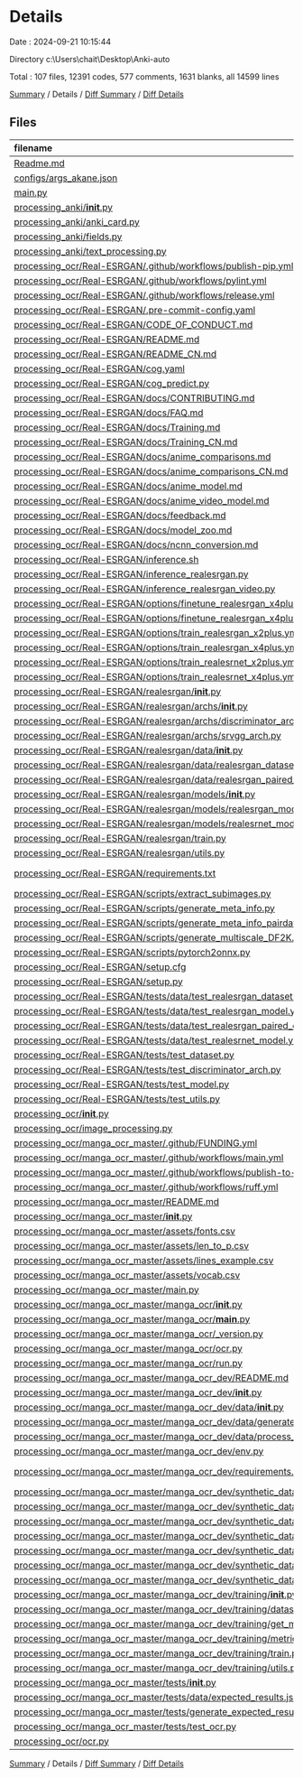 # Details

Date : 2024-09-21 10:15:44

Directory c:\\Users\\chait\\Desktop\\Anki-auto

Total : 107 files,  12391 codes, 577 comments, 1631 blanks, all 14599 lines

[Summary](results.md) / Details / [Diff Summary](diff.md) / [Diff Details](diff-details.md)

## Files
| filename | language | code | comment | blank | total |
| :--- | :--- | ---: | ---: | ---: | ---: |
| [Readme.md](/Readme.md) | Markdown | 0 | 0 | 1 | 1 |
| [configs/args_akane.json](/configs/args_akane.json) | JSON | 0 | 0 | 1 | 1 |
| [main.py](/main.py) | Python | 5 | 3 | 6 | 14 |
| [processing_anki/__init__.py](/processing_anki/__init__.py) | Python | 24 | 11 | 5 | 40 |
| [processing_anki/anki_card.py](/processing_anki/anki_card.py) | Python | 65 | 1 | 13 | 79 |
| [processing_anki/fields.py](/processing_anki/fields.py) | Python | 51 | 2 | 7 | 60 |
| [processing_anki/text_processing.py](/processing_anki/text_processing.py) | Python | 91 | 12 | 17 | 120 |
| [processing_ocr/Real-ESRGAN/.github/workflows/publish-pip.yml](/processing_ocr/Real-ESRGAN/.github/workflows/publish-pip.yml) | YAML | 30 | 0 | 4 | 34 |
| [processing_ocr/Real-ESRGAN/.github/workflows/pylint.yml](/processing_ocr/Real-ESRGAN/.github/workflows/pylint.yml) | YAML | 24 | 1 | 7 | 32 |
| [processing_ocr/Real-ESRGAN/.github/workflows/release.yml](/processing_ocr/Real-ESRGAN/.github/workflows/release.yml) | YAML | 35 | 0 | 7 | 42 |
| [processing_ocr/Real-ESRGAN/.pre-commit-config.yaml](/processing_ocr/Real-ESRGAN/.pre-commit-config.yaml) | YAML | 35 | 6 | 6 | 47 |
| [processing_ocr/Real-ESRGAN/CODE_OF_CONDUCT.md](/processing_ocr/Real-ESRGAN/CODE_OF_CONDUCT.md) | Markdown | 93 | 0 | 36 | 129 |
| [processing_ocr/Real-ESRGAN/README.md](/processing_ocr/Real-ESRGAN/README.md) | Markdown | 193 | 0 | 80 | 273 |
| [processing_ocr/Real-ESRGAN/README_CN.md](/processing_ocr/Real-ESRGAN/README_CN.md) | Markdown | 194 | 0 | 83 | 277 |
| [processing_ocr/Real-ESRGAN/cog.yaml](/processing_ocr/Real-ESRGAN/cog.yaml) | YAML | 19 | 1 | 3 | 23 |
| [processing_ocr/Real-ESRGAN/cog_predict.py](/processing_ocr/Real-ESRGAN/cog_predict.py) | Python | 124 | 7 | 18 | 149 |
| [processing_ocr/Real-ESRGAN/docs/CONTRIBUTING.md](/processing_ocr/Real-ESRGAN/docs/CONTRIBUTING.md) | Markdown | 32 | 0 | 13 | 45 |
| [processing_ocr/Real-ESRGAN/docs/FAQ.md](/processing_ocr/Real-ESRGAN/docs/FAQ.md) | Markdown | 7 | 0 | 4 | 11 |
| [processing_ocr/Real-ESRGAN/docs/Training.md](/processing_ocr/Real-ESRGAN/docs/Training.md) | Markdown | 204 | 0 | 68 | 272 |
| [processing_ocr/Real-ESRGAN/docs/Training_CN.md](/processing_ocr/Real-ESRGAN/docs/Training_CN.md) | Markdown | 204 | 0 | 68 | 272 |
| [processing_ocr/Real-ESRGAN/docs/anime_comparisons.md](/processing_ocr/Real-ESRGAN/docs/anime_comparisons.md) | Markdown | 49 | 0 | 18 | 67 |
| [processing_ocr/Real-ESRGAN/docs/anime_comparisons_CN.md](/processing_ocr/Real-ESRGAN/docs/anime_comparisons_CN.md) | Markdown | 48 | 0 | 21 | 69 |
| [processing_ocr/Real-ESRGAN/docs/anime_model.md](/processing_ocr/Real-ESRGAN/docs/anime_model.md) | Markdown | 48 | 0 | 21 | 69 |
| [processing_ocr/Real-ESRGAN/docs/anime_video_model.md](/processing_ocr/Real-ESRGAN/docs/anime_video_model.md) | Markdown | 95 | 0 | 42 | 137 |
| [processing_ocr/Real-ESRGAN/docs/feedback.md](/processing_ocr/Real-ESRGAN/docs/feedback.md) | Markdown | 8 | 0 | 4 | 12 |
| [processing_ocr/Real-ESRGAN/docs/model_zoo.md](/processing_ocr/Real-ESRGAN/docs/model_zoo.md) | Markdown | 34 | 0 | 16 | 50 |
| [processing_ocr/Real-ESRGAN/docs/ncnn_conversion.md](/processing_ocr/Real-ESRGAN/docs/ncnn_conversion.md) | Markdown | 10 | 0 | 2 | 12 |
| [processing_ocr/Real-ESRGAN/inference.sh](/processing_ocr/Real-ESRGAN/inference.sh) | Shell Script | 1 | 1 | 0 | 2 |
| [processing_ocr/Real-ESRGAN/inference_realesrgan.py](/processing_ocr/Real-ESRGAN/inference_realesrgan.py) | Python | 147 | 6 | 17 | 170 |
| [processing_ocr/Real-ESRGAN/inference_realesrgan_video.py](/processing_ocr/Real-ESRGAN/inference_realesrgan_video.py) | Python | 335 | 7 | 57 | 399 |
| [processing_ocr/Real-ESRGAN/options/finetune_realesrgan_x4plus.yml](/processing_ocr/Real-ESRGAN/options/finetune_realesrgan_x4plus.yml) | YAML | 130 | 35 | 24 | 189 |
| [processing_ocr/Real-ESRGAN/options/finetune_realesrgan_x4plus_pairdata.yml](/processing_ocr/Real-ESRGAN/options/finetune_realesrgan_x4plus_pairdata.yml) | YAML | 100 | 32 | 19 | 151 |
| [processing_ocr/Real-ESRGAN/options/train_realesrgan_x2plus.yml](/processing_ocr/Real-ESRGAN/options/train_realesrgan_x2plus.yml) | YAML | 128 | 35 | 24 | 187 |
| [processing_ocr/Real-ESRGAN/options/train_realesrgan_x4plus.yml](/processing_ocr/Real-ESRGAN/options/train_realesrgan_x4plus.yml) | YAML | 127 | 35 | 24 | 186 |
| [processing_ocr/Real-ESRGAN/options/train_realesrnet_x2plus.yml](/processing_ocr/Real-ESRGAN/options/train_realesrnet_x2plus.yml) | YAML | 94 | 30 | 22 | 146 |
| [processing_ocr/Real-ESRGAN/options/train_realesrnet_x4plus.yml](/processing_ocr/Real-ESRGAN/options/train_realesrnet_x4plus.yml) | YAML | 93 | 30 | 22 | 145 |
| [processing_ocr/Real-ESRGAN/realesrgan/__init__.py](/processing_ocr/Real-ESRGAN/realesrgan/__init__.py) | Python | 5 | 1 | 1 | 7 |
| [processing_ocr/Real-ESRGAN/realesrgan/archs/__init__.py](/processing_ocr/Real-ESRGAN/realesrgan/archs/__init__.py) | Python | 6 | 3 | 2 | 11 |
| [processing_ocr/Real-ESRGAN/realesrgan/archs/discriminator_arch.py](/processing_ocr/Real-ESRGAN/realesrgan/archs/discriminator_arch.py) | Python | 48 | 7 | 13 | 68 |
| [processing_ocr/Real-ESRGAN/realesrgan/archs/srvgg_arch.py](/processing_ocr/Real-ESRGAN/realesrgan/archs/srvgg_arch.py) | Python | 52 | 7 | 11 | 70 |
| [processing_ocr/Real-ESRGAN/realesrgan/data/__init__.py](/processing_ocr/Real-ESRGAN/realesrgan/data/__init__.py) | Python | 6 | 3 | 2 | 11 |
| [processing_ocr/Real-ESRGAN/realesrgan/data/realesrgan_dataset.py](/processing_ocr/Real-ESRGAN/realesrgan/data/realesrgan_dataset.py) | Python | 147 | 24 | 22 | 193 |
| [processing_ocr/Real-ESRGAN/realesrgan/data/realesrgan_paired_dataset.py](/processing_ocr/Real-ESRGAN/realesrgan/data/realesrgan_paired_dataset.py) | Python | 78 | 14 | 17 | 109 |
| [processing_ocr/Real-ESRGAN/realesrgan/models/__init__.py](/processing_ocr/Real-ESRGAN/realesrgan/models/__init__.py) | Python | 6 | 3 | 2 | 11 |
| [processing_ocr/Real-ESRGAN/realesrgan/models/realesrgan_model.py](/processing_ocr/Real-ESRGAN/realesrgan/models/realesrgan_model.py) | Python | 191 | 41 | 27 | 259 |
| [processing_ocr/Real-ESRGAN/realesrgan/models/realesrnet_model.py](/processing_ocr/Real-ESRGAN/realesrgan/models/realesrnet_model.py) | Python | 138 | 33 | 18 | 189 |
| [processing_ocr/Real-ESRGAN/realesrgan/train.py](/processing_ocr/Real-ESRGAN/realesrgan/train.py) | Python | 8 | 1 | 3 | 12 |
| [processing_ocr/Real-ESRGAN/realesrgan/utils.py](/processing_ocr/Real-ESRGAN/realesrgan/utils.py) | Python | 244 | 24 | 46 | 314 |
| [processing_ocr/Real-ESRGAN/requirements.txt](/processing_ocr/Real-ESRGAN/requirements.txt) | pip requirements | 9 | 0 | 1 | 10 |
| [processing_ocr/Real-ESRGAN/scripts/extract_subimages.py](/processing_ocr/Real-ESRGAN/scripts/extract_subimages.py) | Python | 112 | 2 | 22 | 136 |
| [processing_ocr/Real-ESRGAN/scripts/generate_meta_info.py](/processing_ocr/Real-ESRGAN/scripts/generate_meta_info.py) | Python | 49 | 2 | 8 | 59 |
| [processing_ocr/Real-ESRGAN/scripts/generate_meta_info_pairdata.py](/processing_ocr/Real-ESRGAN/scripts/generate_meta_info_pairdata.py) | Python | 39 | 2 | 9 | 50 |
| [processing_ocr/Real-ESRGAN/scripts/generate_multiscale_DF2K.py](/processing_ocr/Real-ESRGAN/scripts/generate_multiscale_DF2K.py) | Python | 37 | 3 | 9 | 49 |
| [processing_ocr/Real-ESRGAN/scripts/pytorch2onnx.py](/processing_ocr/Real-ESRGAN/scripts/pytorch2onnx.py) | Python | 26 | 4 | 7 | 37 |
| [processing_ocr/Real-ESRGAN/setup.cfg](/processing_ocr/Real-ESRGAN/setup.cfg) | Properties | 26 | 2 | 6 | 34 |
| [processing_ocr/Real-ESRGAN/setup.py](/processing_ocr/Real-ESRGAN/setup.py) | Python | 81 | 4 | 23 | 108 |
| [processing_ocr/Real-ESRGAN/tests/data/test_realesrgan_dataset.yml](/processing_ocr/Real-ESRGAN/tests/data/test_realesrgan_dataset.yml) | YAML | 24 | 0 | 5 | 29 |
| [processing_ocr/Real-ESRGAN/tests/data/test_realesrgan_model.yml](/processing_ocr/Real-ESRGAN/tests/data/test_realesrgan_model.yml) | YAML | 89 | 12 | 15 | 116 |
| [processing_ocr/Real-ESRGAN/tests/data/test_realesrgan_paired_dataset.yml](/processing_ocr/Real-ESRGAN/tests/data/test_realesrgan_paired_dataset.yml) | YAML | 12 | 0 | 2 | 14 |
| [processing_ocr/Real-ESRGAN/tests/data/test_realesrnet_model.yml](/processing_ocr/Real-ESRGAN/tests/data/test_realesrnet_model.yml) | YAML | 55 | 8 | 13 | 76 |
| [processing_ocr/Real-ESRGAN/tests/test_dataset.py](/processing_ocr/Real-ESRGAN/tests/test_dataset.py) | Python | 102 | 26 | 24 | 152 |
| [processing_ocr/Real-ESRGAN/tests/test_discriminator_arch.py](/processing_ocr/Real-ESRGAN/tests/test_discriminator_arch.py) | Python | 12 | 2 | 6 | 20 |
| [processing_ocr/Real-ESRGAN/tests/test_model.py](/processing_ocr/Real-ESRGAN/tests/test_model.py) | Python | 92 | 20 | 15 | 127 |
| [processing_ocr/Real-ESRGAN/tests/test_utils.py](/processing_ocr/Real-ESRGAN/tests/test_utils.py) | Python | 62 | 13 | 13 | 88 |
| [processing_ocr/__init__.py](/processing_ocr/__init__.py) | Python | 77 | 8 | 12 | 97 |
| [processing_ocr/image_processing.py](/processing_ocr/image_processing.py) | Python | 281 | 20 | 49 | 350 |
| [processing_ocr/manga_ocr_master/.github/FUNDING.yml](/processing_ocr/manga_ocr_master/.github/FUNDING.yml) | YAML | 1 | 0 | 1 | 2 |
| [processing_ocr/manga_ocr_master/.github/workflows/main.yml](/processing_ocr/manga_ocr_master/.github/workflows/main.yml) | YAML | 25 | 0 | 8 | 33 |
| [processing_ocr/manga_ocr_master/.github/workflows/publish-to-pypi.yml](/processing_ocr/manga_ocr_master/.github/workflows/publish-to-pypi.yml) | YAML | 107 | 3 | 12 | 122 |
| [processing_ocr/manga_ocr_master/.github/workflows/ruff.yml](/processing_ocr/manga_ocr_master/.github/workflows/ruff.yml) | YAML | 8 | 0 | 0 | 8 |
| [processing_ocr/manga_ocr_master/README.md](/processing_ocr/manga_ocr_master/README.md) | Markdown | 102 | 0 | 38 | 140 |
| [processing_ocr/manga_ocr_master/__init__.py](/processing_ocr/manga_ocr_master/__init__.py) | Python | 0 | 0 | 1 | 1 |
| [processing_ocr/manga_ocr_master/assets/fonts.csv](/processing_ocr/manga_ocr_master/assets/fonts.csv) | CSV | 3 | 0 | 1 | 4 |
| [processing_ocr/manga_ocr_master/assets/len_to_p.csv](/processing_ocr/manga_ocr_master/assets/len_to_p.csv) | CSV | 251 | 0 | 1 | 252 |
| [processing_ocr/manga_ocr_master/assets/lines_example.csv](/processing_ocr/manga_ocr_master/assets/lines_example.csv) | CSV | 6 | 0 | 1 | 7 |
| [processing_ocr/manga_ocr_master/assets/vocab.csv](/processing_ocr/manga_ocr_master/assets/vocab.csv) | CSV | 5,451 | 0 | 1 | 5,452 |
| [processing_ocr/manga_ocr_master/main.py](/processing_ocr/manga_ocr_master/main.py) | Python | 11 | 3 | 3 | 17 |
| [processing_ocr/manga_ocr_master/manga_ocr/__init__.py](/processing_ocr/manga_ocr_master/manga_ocr/__init__.py) | Python | 1 | 1 | 1 | 3 |
| [processing_ocr/manga_ocr_master/manga_ocr/__main__.py](/processing_ocr/manga_ocr_master/manga_ocr/__main__.py) | Python | 6 | 0 | 6 | 12 |
| [processing_ocr/manga_ocr_master/manga_ocr/_version.py](/processing_ocr/manga_ocr_master/manga_ocr/_version.py) | Python | 1 | 0 | 1 | 2 |
| [processing_ocr/manga_ocr_master/manga_ocr/ocr.py](/processing_ocr/manga_ocr_master/manga_ocr/ocr.py) | Python | 48 | 0 | 14 | 62 |
| [processing_ocr/manga_ocr_master/manga_ocr/run.py](/processing_ocr/manga_ocr_master/manga_ocr/run.py) | Python | 103 | 4 | 33 | 140 |
| [processing_ocr/manga_ocr_master/manga_ocr_dev/README.md](/processing_ocr/manga_ocr_master/manga_ocr_dev/README.md) | Markdown | 80 | 0 | 19 | 99 |
| [processing_ocr/manga_ocr_master/manga_ocr_dev/__init__.py](/processing_ocr/manga_ocr_master/manga_ocr_dev/__init__.py) | Python | 0 | 0 | 1 | 1 |
| [processing_ocr/manga_ocr_master/manga_ocr_dev/data/__init__.py](/processing_ocr/manga_ocr_master/manga_ocr_dev/data/__init__.py) | Python | 0 | 0 | 1 | 1 |
| [processing_ocr/manga_ocr_master/manga_ocr_dev/data/generate_backgrounds.py](/processing_ocr/manga_ocr_master/manga_ocr_dev/data/generate_backgrounds.py) | Python | 64 | 0 | 23 | 87 |
| [processing_ocr/manga_ocr_master/manga_ocr_dev/data/process_manga109s.py](/processing_ocr/manga_ocr_master/manga_ocr_dev/data/process_manga109s.py) | Python | 85 | 0 | 21 | 106 |
| [processing_ocr/manga_ocr_master/manga_ocr_dev/env.py](/processing_ocr/manga_ocr_master/manga_ocr_dev/env.py) | Python | 7 | 0 | 3 | 10 |
| [processing_ocr/manga_ocr_master/manga_ocr_dev/requirements.txt](/processing_ocr/manga_ocr_master/manga_ocr_dev/requirements.txt) | pip requirements | 25 | 0 | 1 | 26 |
| [processing_ocr/manga_ocr_master/manga_ocr_dev/synthetic_data_generator/README.md](/processing_ocr/manga_ocr_master/manga_ocr_dev/synthetic_data_generator/README.md) | Markdown | 29 | 0 | 9 | 38 |
| [processing_ocr/manga_ocr_master/manga_ocr_dev/synthetic_data_generator/__init__.py](/processing_ocr/manga_ocr_master/manga_ocr_dev/synthetic_data_generator/__init__.py) | Python | 0 | 0 | 1 | 1 |
| [processing_ocr/manga_ocr_master/manga_ocr_dev/synthetic_data_generator/generator.py](/processing_ocr/manga_ocr_master/manga_ocr_dev/synthetic_data_generator/generator.py) | Python | 162 | 4 | 37 | 203 |
| [processing_ocr/manga_ocr_master/manga_ocr_dev/synthetic_data_generator/renderer.py](/processing_ocr/manga_ocr_master/manga_ocr_dev/synthetic_data_generator/renderer.py) | Python | 279 | 9 | 57 | 345 |
| [processing_ocr/manga_ocr_master/manga_ocr_dev/synthetic_data_generator/run_generate.py](/processing_ocr/manga_ocr_master/manga_ocr_dev/synthetic_data_generator/run_generate.py) | Python | 50 | 0 | 17 | 67 |
| [processing_ocr/manga_ocr_master/manga_ocr_dev/synthetic_data_generator/scan_fonts.py](/processing_ocr/manga_ocr_master/manga_ocr_dev/synthetic_data_generator/scan_fonts.py) | Python | 51 | 0 | 21 | 72 |
| [processing_ocr/manga_ocr_master/manga_ocr_dev/synthetic_data_generator/utils.py](/processing_ocr/manga_ocr_master/manga_ocr_dev/synthetic_data_generator/utils.py) | Python | 40 | 0 | 17 | 57 |
| [processing_ocr/manga_ocr_master/manga_ocr_dev/training/__init__.py](/processing_ocr/manga_ocr_master/manga_ocr_dev/training/__init__.py) | Python | 0 | 0 | 1 | 1 |
| [processing_ocr/manga_ocr_master/manga_ocr_dev/training/dataset.py](/processing_ocr/manga_ocr_master/manga_ocr_dev/training/dataset.py) | Python | 153 | 1 | 32 | 186 |
| [processing_ocr/manga_ocr_master/manga_ocr_dev/training/get_model.py](/processing_ocr/manga_ocr_master/manga_ocr_dev/training/get_model.py) | Python | 53 | 3 | 16 | 72 |
| [processing_ocr/manga_ocr_master/manga_ocr_dev/training/metrics.py](/processing_ocr/manga_ocr_master/manga_ocr_dev/training/metrics.py) | Python | 25 | 0 | 8 | 33 |
| [processing_ocr/manga_ocr_master/manga_ocr_dev/training/train.py](/processing_ocr/manga_ocr_master/manga_ocr_dev/training/train.py) | Python | 51 | 2 | 12 | 65 |
| [processing_ocr/manga_ocr_master/manga_ocr_dev/training/utils.py](/processing_ocr/manga_ocr_master/manga_ocr_dev/training/utils.py) | Python | 34 | 0 | 7 | 41 |
| [processing_ocr/manga_ocr_master/tests/__init__.py](/processing_ocr/manga_ocr_master/tests/__init__.py) | Python | 0 | 0 | 1 | 1 |
| [processing_ocr/manga_ocr_master/tests/data/expected_results.json](/processing_ocr/manga_ocr_master/tests/data/expected_results.json) | JSON | 50 | 0 | 0 | 50 |
| [processing_ocr/manga_ocr_master/tests/generate_expected_results.py](/processing_ocr/manga_ocr_master/tests/generate_expected_results.py) | Python | 16 | 0 | 11 | 27 |
| [processing_ocr/manga_ocr_master/tests/test_ocr.py](/processing_ocr/manga_ocr_master/tests/test_ocr.py) | Python | 10 | 0 | 7 | 17 |
| [processing_ocr/ocr.py](/processing_ocr/ocr.py) | Python | 12 | 3 | 3 | 18 |

[Summary](results.md) / Details / [Diff Summary](diff.md) / [Diff Details](diff-details.md)
